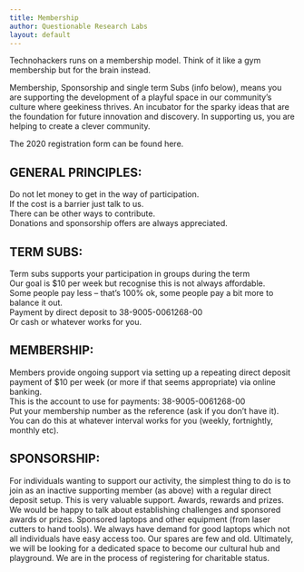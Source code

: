 ```yaml
---
title: Membership
author: Questionable Research Labs
layout: default
---
```


Technohackers runs on a membership model. Think of it like a gym membership but for the brain instead.

Membership, Sponsorship and single term Subs (info below), means you are supporting the development of a playful space in our community’s culture where geekiness thrives. An incubator for the sparky ideas that are the foundation for future innovation and discovery. In supporting us, you are helping to create a clever community.

The 2020 registration form can be found here.

## GENERAL PRINCIPLES:

Do not let money to get in the way of participation. <br>
If the cost is a barrier just talk to us. <br>
There can be other ways to contribute. <br>
Donations and sponsorship offers are always appreciated. <br>

## TERM SUBS:

Term subs supports your participation in groups during the term <br>
Our goal is $10 per week but recognise this is not always affordable. <br>
Some people pay less – that’s 100% ok,
some people pay a bit more to balance it out. <br>
Payment by direct deposit to 38-9005-0061268-00 <br>
Or cash or whatever works for you.

## MEMBERSHIP:

Members provide ongoing support via setting up a repeating direct deposit payment of $10 per week (or more if that seems appropriate) via online banking. <br>
This is the account to use for payments: 38-9005-0061268-00 <br>
Put your membership number as the reference (ask if you don’t have it). <br>
You can do this at whatever interval works for you (weekly, fortnightly, monthly etc). <br>

## SPONSORSHIP:

For individuals wanting to support our activity, the simplest thing to do is to join as an inactive supporting member (as above) with a regular direct deposit setup. This is very valuable support.
Awards, rewards and prizes. We would be happy to talk about establishing challenges and sponsored awards or prizes.
Sponsored laptops and other equipment (from laser cutters to hand tools). We always have demand for good laptops which not all individuals have easy access too. Our spares are few and old.
Ultimately, we will be looking for a dedicated space to become our cultural hub and playground.
We are in the process of registering for charitable status.
